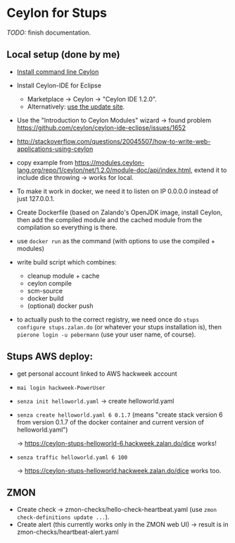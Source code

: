 # Ceylon for Stups


*TODO:* finish documentation.

## Local setup (done by me)

* [Install command line Ceylon](http://ceylon-lang.org/download/)
* Install Ceylon-IDE for Eclipse
    * Marketplace → Ceylon → "Ceylon IDE 1.2.0".
    * Alternatively: [use the update site](http://ceylon-lang.org/documentation/1.2/ide/install/).
    
    
* Use the "Introduction to Ceylon Modules" wizard → found problem https://github.com/ceylon/ceylon-ide-eclipse/issues/1652

* http://stackoverflow.com/questions/20045507/how-to-write-web-applications-using-ceylon
* copy example from https://modules.ceylon-lang.org/repo/1/ceylon/net/1.2.0/module-doc/api/index.html, extend it to include dice throwing → works for local.
* To make it work in docker, we need it to listen on IP 0.0.0.0 instead of just 127.0.0.1.

* Create Dockerfile (based on Zalando's OpenJDK image, install Ceylon,
  then add the compiled module and the cached module from the compilation
  so everything is there.
* use `docker run` as the command (with options to use the compiled + modules)

* write build script which combines:
   - cleanup module + cache
   - ceylon compile
   - scm-source
   - docker build
   - (optional) docker push

* to actually push to the correct registry, we need once do `stups configure stups.zalan.do` (or whatever your stups installation is), then `pierone login -u pebermann` (use your user name, of course).

## Stups AWS deploy:

 - get personal account linked to AWS hackweek account
 - `mai login hackweek-PowerUser`
 - `senza init helloworld.yaml` → create helloworld.yaml
 - `senza create helloworld.yaml 6 0.1.7` (means "create stack version 6 
   from version 0.1.7 of the docker container and current version of helloworld.yaml")
 
   → https://ceylon-stups-helloworld-6.hackweek.zalan.do/dice works!
 
 - `senza traffic helloworld.yaml 6 100`
 
   → https://ceylon-stups-helloworld.hackweek.zalan.do/dice works too.
 
 ## ZMON
 
 * Create check → zmon-checks/hello-check-heartbeat.yaml (use `zmon check-definitions update ...`).
 * Create alert (this currently works only in the ZMON web UI) → result is in zmon-checks/heartbeat-alert.yaml
 
 